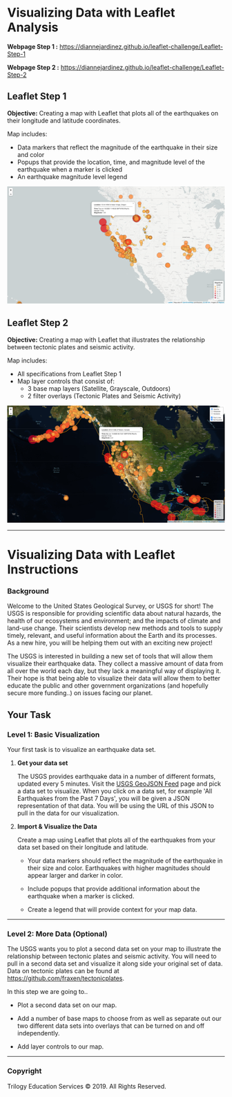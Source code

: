 # Visualizing Data with Leaflet Analysis

**Webpage Step 1 :** https://diannejardinez.github.io/leaflet-challenge/Leaflet-Step-1

**Webpage Step 2 :** https://diannejardinez.github.io/leaflet-challenge/Leaflet-Step-2


## Leaflet Step 1
**Objective:** Creating a map with Leaflet that plots all of the earthquakes on their longitude and latitude coordinates.

Map includes:
- Data markers that reflect the magnitude of the earthquake in their size and color
- Popups that provide the location, time, and magnitude level of the earthquake when a marker is clicked
- An earthquake magnitude level legend

![](https://github.com/diannejardinez/leaflet-challenge/blob/master/Leaflet-Step-1/images/lvl1.png)

## Leaflet Step 2
**Objective:** Creating a map with Leaflet that illustrates the relationship between tectonic plates and seismic activity.

Map includes:
- All specifications from Leaflet Step 1
- Map layer controls that consist of:
    - 3 base map layers (Satellite, Grayscale, Outdoors)
    - 2 filter overlays (Tectonic Plates and Seismic Activity)

![](https://github.com/diannejardinez/leaflet-challenge/blob/master/Leaflet-Step-2/images/lvl2.png)

---

# Visualizing Data with Leaflet Instructions

### Background

Welcome to the United States Geological Survey, or USGS for short! The USGS is responsible for providing scientific data about natural hazards, the health of our ecosystems and environment; and the impacts of climate and land-use change. Their scientists develop new methods and tools to supply timely, relevant, and useful information about the Earth and its processes. As a new hire, you will be helping them out with an exciting new project!

The USGS is interested in building a new set of tools that will allow them visualize their earthquake data. They collect a massive amount of data from all over the world each day, but they lack a meaningful way of displaying it. Their hope is that being able to visualize their data will allow them to better educate the public and other government organizations (and hopefully secure more funding..) on issues facing our planet.


## Your Task

### Level 1: Basic Visualization


Your first task is to visualize an earthquake data set.

1. **Get your data set**


   The USGS provides earthquake data in a number of different formats, updated every 5 minutes. Visit the [USGS GeoJSON Feed](http://earthquake.usgs.gov/earthquakes/feed/v1.0/geojson.php) page and pick a data set to visualize. When you click on a data set, for example 'All Earthquakes from the Past 7 Days', you will be given a JSON representation of that data. You will be using the URL of this JSON to pull in the data for our visualization.



2. **Import & Visualize the Data**

   Create a map using Leaflet that plots all of the earthquakes from your data set based on their longitude and latitude.

   * Your data markers should reflect the magnitude of the earthquake in their size and color. Earthquakes with higher magnitudes should appear larger and darker in color.

   * Include popups that provide additional information about the earthquake when a marker is clicked.

   * Create a legend that will provide context for your map data.


- - -

### Level 2: More Data (Optional)


The USGS wants you to plot a second data set on your map to illustrate the relationship between tectonic plates and seismic activity. You will need to pull in a second data set and visualize it along side your original set of data. Data on tectonic plates can be found at <https://github.com/fraxen/tectonicplates>.

In this step we are going to..

* Plot a second data set on our map.

* Add a number of base maps to choose from as well as separate out our two different data sets into overlays that can be turned on and off independently.

* Add layer controls to our map.

- - -


### Copyright

Trilogy Education Services © 2019. All Rights Reserved.
